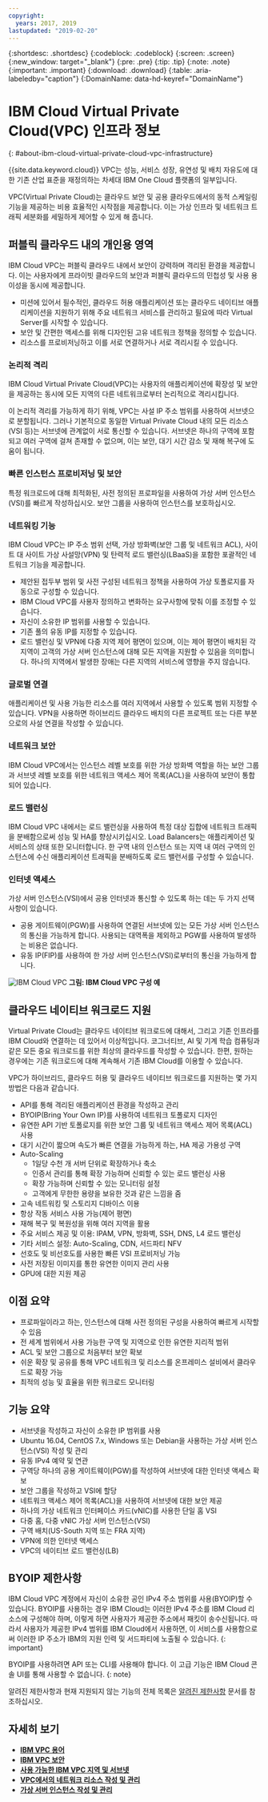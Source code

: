```yaml
---
copyright:
  years: 2017, 2019
lastupdated: "2019-02-20"
---
```


{:shortdesc: .shortdesc}
{:codeblock: .codeblock}
{:screen: .screen}
{:new_window: target="_blank"}
{:pre: .pre}
{:tip: .tip}
{:note: .note}
{:important: .important}
{:download: .download}
{:table: .aria-labeledby="caption"}
{:DomainName: data-hd-keyref="DomainName"}

# IBM Cloud Virtual Private Cloud(VPC) 인프라 정보
{: #about-ibm-cloud-virtual-private-cloud-vpc-infrastructure}

{{site.data.keyword.cloud}} VPC는 성능, 서비스 성장, 유연성 및 배치 자유도에 대한 기존 산업 표준을 재정의하는 차세대 IBM One Cloud 플랫폼의 일부입니다. 

VPC(Virtual Private Cloud)는 클라우드 보안 및 공용 클라우드에서의 동적 스케일링 기능을 제공하는 비용 효율적인 시작점을 제공합니다. 이는 가상 인프라 및 네트워크 트래픽 세분화를 세밀하게 제어할 수 있게 해 줍니다. 

## 퍼블릭 클라우드 내의 개인용 영역
IBM Cloud VPC는 퍼블릭 클라우드 내에서 보안이 강력하며 격리된 환경을 제공합니다. 이는 사용자에게 프라이빗 클라우드의 보안과 퍼블릭 클라우드의 민첩성 및 사용 용이성을 동시에 제공합니다. 

 * 미션에 있어서 필수적인, 클라우드 허용 애플리케이션 또는 클라우드 네이티브 애플리케이션을 지원하기 위해 주요 네트워크 서비스를 관리하고 필요에 따라 Virtual Server를 시작할 수 있습니다. 
 * 보안 및 간편한 액세스를 위해 디자인된 고유 네트워크 정책을 정의할 수 있습니다. 
 * 리소스를 프로비저닝하고 이를 서로 연결하거나 서로 격리시킬 수 있습니다. 

### 논리적 격리
IBM Cloud Virtual Private Cloud(VPC)는 사용자의 애플리케이션에 확장성 및 보안을 제공하는 동시에 모든 지역의 다른 네트워크로부터 논리적으로 격리시킵니다. 

이 논리적 격리를 가능하게 하기 위해, VPC는 사설 IP 주소 범위를 사용하여 서브넷으로 분할됩니다. 그러나 기본적으로 동일한 Virtual Private Cloud 내의 모든 리소스(VSI 등)는 서브넷에 관계없이 서로 통신할 수 있습니다. 서브넷은 하나의 구역에 포함되고 여러 구역에 걸쳐 존재할 수 없으며, 이는 보안, 대기 시간 감소 및 재해 복구에 도움이 됩니다. 

### 빠른 인스턴스 프로비저닝 및 보안

특정 워크로드에 대해 최적화된, 사전 정의된 프로파일을 사용하여 가상 서버 인스턴스(VSI)를 빠르게 작성하십시오. 보안 그룹을 사용하여 인스턴스를 보호하십시오. 

### 네트워킹 기능
IBM Cloud VPC는 IP 주소 범위 선택, 가상 방화벽(보안 그룹 및 네트워크 ACL), 사이트 대 사이트 가상 사설망(VPN) 및 탄력적 로드 밸런싱(LBaaS)을 포함한 포괄적인 네트워크 기능을 제공합니다. 

 * 제안된 접두부 범위 및 사전 구성된 네트워크 정책을 사용하여 가상 토폴로지를 자동으로 구성할 수 있습니다. 
 * IBM Cloud VPC를 사용자 정의하고 변화하는 요구사항에 맞춰 이를 조정할 수 있습니다. 
 * 자신이 소유한 IP 범위를 사용할 수 있습니다. 
 * 기존 풀의 유동 IP를 지정할 수 있습니다. 
 * 로드 밸런싱 및 VPN에 다중 지역 제어 평면이 있으며, 이는 제어 평면이 배치된 각 지역이 고객의 가상 서버 인스턴스에 대해 모든 지역을 지원할 수 있음을 의미합니다. 하나의 지역에서 발생한 장애는 다른 지역의 서비스에 영향을 주지 않습니다. 

### 글로벌 연결
애플리케이션 및 사용 가능한 리소스를 여러 지역에서 사용할 수 있도록 범위 지정할 수 있습니다. VPN을 사용하면 하이브리드 클라우드 배치의 다른 프로젝트 또는 다른 부분으로의 사설 연결을 작성할 수 있습니다. 

### 네트워크 보안
IBM Cloud VPC에서는 인스턴스 레벨 보호를 위한 가상 방화벽 역할을 하는 보안 그룹과 서브넷 레벨 보호를 위한 네트워크 액세스 제어 목록(ACL)을 사용하여 보안이 통합되어 있습니다. 

### 로드 밸런싱
IBM Cloud VPC 내에서는 로드 밸런싱을 사용하여 특정 대상 집합에 네트워크 트래픽을 분배함으로써 성능 및 HA를 향상시키십시오. Load Balancers는 애플리케이션 및 서비스의 상태 또한 모니터합니다. 한 구역 내의 인스턴스 또는 지역 내 여러 구역의 인스턴스에 수신 애플리케이션 트래픽을 분배하도록 로드 밸런서를 구성할 수 있습니다. 

### 인터넷 액세스
가상 서버 인스턴스(VSI)에서 공용 인터넷과 통신할 수 있도록 하는 데는 두 가지 선택사항이 있습니다. 
* 공용 게이트웨이(PGW)를 사용하여 연결된 서브넷에 있는 모든 가상 서버 인스턴스의 통신을 가능하게 합니다. 사용되는 대역폭을 제외하고 PGW를 사용하여 발생하는 비용은 없습니다. 
* 유동 IP(FIP)를 사용하여 한 가상 서버 인스턴스(VSI)로부터의 통신을 가능하게 합니다. 

![IBM Cloud VPC](images/vpc-experience.png)
**그림: IBM Cloud VPC 구성 예**

## 클라우드 네이티브 워크로드 지원

Virtual Private Cloud는 클라우드 네이티브 워크로드에 대해서, 그리고 기존 인프라를 IBM Cloud와 연결하는 데 있어서 이상적입니다. 코그너티브, AI 및 기계 학습 컴퓨팅과 같은 모든 중요 워크로드를 위한 최상의 클라우드를 작성할 수 있습니다. 한편, 원하는 경우에는 기존 워크로드에 대해 계속해서 기존 IBM Cloud를 이용할 수 있습니다. 

VPC가 하이브리드, 클라우드 허용 및 클라우드 네이티브 워크로드를 지원하는 몇 가지 방법은 다음과 같습니다. 

 * API를 통해 격리된 애플리케이션 환경을 작성하고 관리
 * BYOIP(Bring Your Own IP)를 사용하여 네트워크 토폴로지 디자인
 * 유연한 API 기반 토폴로지를 위한 보안 그룹 및 네트워크 액세스 제어 목록(ACL) 사용
 * 대기 시간이 짧으며 속도가 빠른 연결을 가능하게 하는, HA 제공 가용성 구역
 * Auto-Scaling
   * 1일당 수천 개 서버 단위로 확장하거나 축소
   * 인증서 관리를 통해 확장 가능하며 신뢰할 수 있는 로드 밸런싱 사용
   * 확장 가능하며 신뢰할 수 있는 모니터링 설정
   * 고객에게 무한한 용량을 보유한 것과 같은 느낌을 줌
 * 고속 네트워킹 및 스토리지 디바이스 이용
 * 항상 작동 서비스 사용 가능(제어 평면)
 * 재해 복구 및 복원성을 위해 여러 지역을 활용
 * 주요 서비스 제공 및 이용: IPAM, VPN, 방화벽, SSH, DNS, L4 로드 밸런싱
 * 기타 서비스 설정: Auto-Scaling, CDN, 서드파티 NFV
 * 선호도 및 비선호도를 사용한 빠른 VSI 프로비저닝 가능
 * 사전 저장된 이미지를 통한 유연한 이미지 관리 사용
 * GPU에 대한 지원 제공

## 이점 요약

 * 프로파일이라고 하는, 인스턴스에 대해 사전 정의된 구성을 사용하여 빠르게 시작할 수 있음
 * 전 세계 범위에서 사용 가능한 구역 및 지역으로 인한 유연한 지리적 범위
 * ACL 및 보안 그룹으로 처음부터 보안 확보
 * 쉬운 확장 및 공유를 통해 VPC 네트워크 및 리소스를 온프레미스 설비에서 클라우드로 확장 가능
 * 최적의 성능 및 효율을 위한 워크로드 모니터링

## 기능 요약

  * 서브넷을 작성하고 자신이 소유한 IP 범위를 사용
  * Ubuntu 16.04, CentOS 7.x, Windows 또는 Debian을 사용하는 가상 서버 인스턴스(VSI) 작성 및 관리
  * 유동 IPv4 예약 및 연관
  * 구역당 하나의 공용 게이트웨이(PGW)를 작성하여 서브넷에 대한 인터넷 액세스 확보
  * 보안 그룹을 작성하고 VSI에 할당
  * 네트워크 액세스 제어 목록(ACL)을 사용하여 서브넷에 대한 보안 제공
  * 하나의 가상 네트워크 인터페이스 카드(vNIC)를 사용한 단일 홈 VSI
  * 다중 홈, 다중 vNIC 가상 서버 인스턴스(VSI)
  * 구역 배치(US-South 지역 또는 FRA 지역)
  * VPN에 의한 인터넷 액세스
  * VPC의 네이티브 로드 밸런싱(LB)

## BYOIP 제한사항

IBM Cloud VPC 계정에서 자신이 소유한 공인 IPv4 주소 범위를 사용(BYOIP)할 수 있습니다. BYOIP를 사용하는 경우 IBM Cloud는 이러한 IPv4 주소를 IBM Cloud 리소스에 구성해야 하며, 이렇게 하면 사용자가 제공한 주소에서 패킷이 송수신됩니다. 따라서 사용자가 제공한 IPv4 범위를 IBM Cloud에서 사용하면, 이 서비스를 사용함으로써 이러한 IP 주소가 IBM의 지원 인력 및 서드파티에 노출될 수 있습니다.
{: important}

BYOIP를 사용하려면 API 또는 CLI를 사용해야 합니다. 이 고급 기능은 IBM Cloud 콘솔 UI를 통해 사용할 수 없습니다.
{: note}

알려진 제한사항과 현재 지원되지 않는 기능의 전체 목록은 [알려진 제한사항](/docs/infrastructure/vpc?topic=vpc-known-limitations) 문서를 참조하십시오. 

## 자세히 보기

* [**IBM VPC 용어**](/docs/infrastructure/vpc?topic=vpc-vpc-glossary)
* [**IBM VPC 보안**](https://{DomainName}/docs/infrastructure/vpc-network?topic=vpc-network-security-in-your-ibm-cloud-vpc#security-in-your-ibm-cloud-vpc)
* [**사용 가능한 IBM VPC 지역 및 서브넷**](https://{DomainName}/docs/infrastructure/vpc-network?topic=vpc-network-working-with-ip-address-ranges-address-prefixes-regions-and-subnets)
* [**VPC에서의 네트워크 리소스 작성 및 관리**](/docs/infrastructure/vpc?topic=vpc-creating-and-managing-network-resources-in-vpc)
* [**가상 서버 인스턴스 작성 및 관리**](/docs/infrastructure/vpc?topic=vpc-creating-and-managing-virtual-server-instances)
